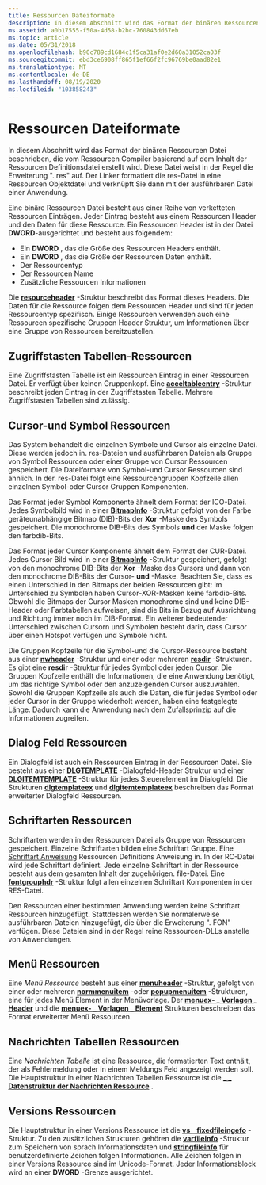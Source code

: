 ```yaml
---
title: Ressourcen Dateiformate
description: In diesem Abschnitt wird das Format der binären Ressourcen Datei beschrieben, die vom Ressourcen Compiler basierend auf dem Inhalt der Ressourcen Definitionsdatei erstellt wird.
ms.assetid: a0b17555-f50a-4d58-b2bc-760843dd67eb
ms.topic: article
ms.date: 05/31/2018
ms.openlocfilehash: b90c789cd1684c1f5ca31af0e2d60a31052ca03f
ms.sourcegitcommit: ebd3ce6908ff865f1ef66f2fc96769be0aad82e1
ms.translationtype: MT
ms.contentlocale: de-DE
ms.lasthandoff: 08/19/2020
ms.locfileid: "103858243"
---
```

# <a name="resource-file-formats"></a>Ressourcen Dateiformate

In diesem Abschnitt wird das Format der binären Ressourcen Datei beschrieben, die vom Ressourcen Compiler basierend auf dem Inhalt der Ressourcen Definitionsdatei erstellt wird. Diese Datei weist in der Regel die Erweiterung ". res" auf. Der Linker formatiert die res-Datei in eine Ressourcen Objektdatei und verknüpft Sie dann mit der ausführbaren Datei einer Anwendung.

Eine binäre Ressourcen Datei besteht aus einer Reihe von verketteten Ressourcen Einträgen. Jeder Eintrag besteht aus einem Ressourcen Header und den Daten für diese Ressource. Ein Ressourcen Header ist in der Datei **DWORD**-ausgerichtet und besteht aus folgendem:

-   Ein **DWORD** , das die Größe des Ressourcen Headers enthält.
-   Ein **DWORD** , das die Größe der Ressourcen Daten enthält.
-   Der Ressourcentyp
-   Der Ressourcen Name
-   Zusätzliche Ressourcen Informationen

Die [**resourceheader**](resourceheader.md) -Struktur beschreibt das Format dieses Headers. Die Daten für die Ressource folgen dem Ressourcen Header und sind für jeden Ressourcentyp spezifisch. Einige Ressourcen verwenden auch eine Ressourcen spezifische Gruppen Header Struktur, um Informationen über eine Gruppe von Ressourcen bereitzustellen.

## <a name="accelerator-table-resources"></a>Zugriffstasten Tabellen-Ressourcen

Eine Zugriffstasten Tabelle ist ein Ressourcen Eintrag in einer Ressourcen Datei. Er verfügt über keinen Gruppenkopf. Eine [**acceltableentry**](acceltableentry.md) -Struktur beschreibt jeden Eintrag in der Zugriffstasten Tabelle. Mehrere Zugriffstasten Tabellen sind zulässig.

## <a name="cursor-and-icon-resources"></a>Cursor-und Symbol Ressourcen

Das System behandelt die einzelnen Symbole und Cursor als einzelne Datei. Diese werden jedoch in. res-Dateien und ausführbaren Dateien als Gruppe von Symbol Ressourcen oder einer Gruppe von Cursor Ressourcen gespeichert. Die Dateiformate von Symbol-und Cursor Ressourcen sind ähnlich. In der. res-Datei folgt eine Ressourcengruppen Kopfzeile allen einzelnen Symbol-oder Cursor Gruppen Komponenten.

Das Format jeder Symbol Komponente ähnelt dem Format der ICO-Datei. Jedes Symbolbild wird in einer [**BitmapInfo**](/windows/win32/api/wingdi/ns-wingdi-bitmapinfo) -Struktur gefolgt von der Farbe geräteunabhängige Bitmap (DIB)-Bits der **Xor** -Maske des Symbols gespeichert. Die monochrome DIB-Bits des Symbols **und** der Maske folgen den farbdib-Bits.

Das Format jeder Cursor Komponente ähnelt dem Format der CUR-Datei. Jedes Cursor Bild wird in einer [**BitmapInfo**](/windows/win32/api/wingdi/ns-wingdi-bitmapinfo) -Struktur gespeichert, gefolgt von den monochrome DIB-Bits der **Xor** -Maske des Cursors und dann von den monochrome DIB-Bits der Cursor- **und** -Maske. Beachten Sie, dass es einen Unterschied in den Bitmaps der beiden Ressourcen gibt: im Unterschied zu Symbolen haben Cursor-XOR-Masken keine farbdib-Bits. Obwohl die Bitmaps der Cursor Masken monochrome sind und keine DIB-Header oder Farbtabellen aufweisen, sind die Bits in Bezug auf Ausrichtung und Richtung immer noch im DIB-Format. Ein weiterer bedeutender Unterschied zwischen Cursorn und Symbolen besteht darin, dass Cursor über einen Hotspot verfügen und Symbole nicht.

Die Gruppen Kopfzeile für die Symbol-und die Cursor-Ressource besteht aus einer [**nwheader**](newheader.md) -Struktur und einer oder mehreren [**resdir**](resdir.md) -Strukturen. Es gibt eine **resdir** -Struktur für jedes Symbol oder jeden Cursor. Die Gruppen Kopfzeile enthält die Informationen, die eine Anwendung benötigt, um das richtige Symbol oder den anzuzeigenden Cursor auszuwählen. Sowohl die Gruppen Kopfzeile als auch die Daten, die für jedes Symbol oder jeder Cursor in der Gruppe wiederholt werden, haben eine festgelegte Länge. Dadurch kann die Anwendung nach dem Zufallsprinzip auf die Informationen zugreifen.

## <a name="dialog-box-resources"></a>Dialog Feld Ressourcen

Ein Dialogfeld ist auch ein Ressourcen Eintrag in der Ressourcen Datei. Sie besteht aus einer [**DLGTEMPLATE**](/windows/desktop/api/winuser/ns-winuser-dlgtemplate) -Dialogfeld-Header Struktur und einer [**DLGITEMTEMPLATE**](/windows/desktop/api/winuser/ns-winuser-dlgitemtemplate) -Struktur für jedes Steuerelement im Dialogfeld. Die Strukturen [**dlgtemplateex**](/windows/desktop/dlgbox/dlgtemplateex) und [**dlgitemtemplateex**](/windows/desktop/dlgbox/dlgitemtemplateex) beschreiben das Format erweiterter Dialogfeld Ressourcen.

## <a name="font-resources"></a>Schriftarten Ressourcen

Schriftarten werden in der Ressourcen Datei als Gruppe von Ressourcen gespeichert. Einzelne Schriftarten bilden eine Schriftart Gruppe. Eine [Schriftart Anweisung](./font-statement.md) Ressourcen Definitions Anweisung in. In der RC-Datei wird jede Schriftart definiert. Jede einzelne Schriftart in der Ressource besteht aus dem gesamten Inhalt der zugehörigen. file-Datei. Eine [**fontgrouphdr**](fontgrouphdr.md) -Struktur folgt allen einzelnen Schriftart Komponenten in der RES-Datei.

Den Ressourcen einer bestimmten Anwendung werden keine Schriftart Ressourcen hinzugefügt. Stattdessen werden Sie normalerweise ausführbaren Dateien hinzugefügt, die über die Erweiterung ". FON" verfügen. Diese Dateien sind in der Regel reine Ressourcen-DLLs anstelle von Anwendungen.

## <a name="menu-resources"></a>Menü Ressourcen

Eine *Menü Ressource* besteht aus einer [**menuheader**](menuheader.md) -Struktur, gefolgt von einer oder mehreren [**normmenuitem**](normalmenuitem.md) -oder [**popupmenuitem**](popupmenuitem.md) -Strukturen, eine für jedes Menü Element in der Menüvorlage. Der [**menuex- \_ Vorlagen \_ Header**](menuex-template-header.md) und die [**menuex- \_ Vorlagen \_ Element**](menuex-template-item.md) Strukturen beschreiben das Format erweiterter Menü Ressourcen.

## <a name="message-table-resources"></a>Nachrichten Tabellen Ressourcen

Eine *Nachrichten Tabelle* ist eine Ressource, die formatierten Text enthält, der als Fehlermeldung oder in einem Meldungs Feld angezeigt werden soll. Die Hauptstruktur in einer Nachrichten Tabellen Ressource ist die [**\_ \_ Datenstruktur der Nachrichten Ressource**](/windows/desktop/api/Winnt/ns-winnt-message_resource_data) .

## <a name="version-resources"></a>Versions Ressourcen

Die Hauptstruktur in einer Versions Ressource ist die [**vs \_ fixedfileingefo**](/windows/win32/api/verrsrc/ns-verrsrc-vs_fixedfileinfo) -Struktur. Zu den zusätzlichen Strukturen gehören die [**varfileinfo**](varfileinfo.md) -Struktur zum Speichern von sprach Informationsdaten und [**stringfileinfo**](stringfileinfo.md) für benutzerdefinierte Zeichen folgen Informationen. Alle Zeichen folgen in einer Versions Ressource sind im Unicode-Format. Jeder Informationsblock wird an einer **DWORD** -Grenze ausgerichtet.

 

 